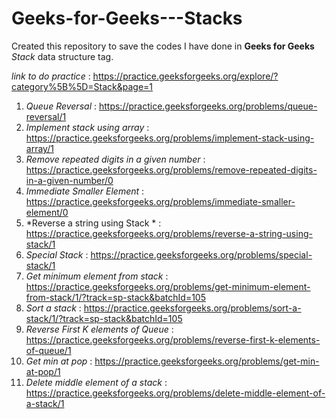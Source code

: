 # Geeks-for-Geeks---Stacks

Created this repository to save the codes I have done in **Geeks for Geeks** *Stack* data structure tag.

*link to do practice* : https://practice.geeksforgeeks.org/explore/?category%5B%5D=Stack&page=1

1. *Queue Reversal* : https://practice.geeksforgeeks.org/problems/queue-reversal/1 
2. *Implement stack using array* : https://practice.geeksforgeeks.org/problems/implement-stack-using-array/1
3. *Remove repeated digits in a given number* : https://practice.geeksforgeeks.org/problems/remove-repeated-digits-in-a-given-number/0
4. *Immediate Smaller Element* : https://practice.geeksforgeeks.org/problems/immediate-smaller-element/0
5. *Reverse a string using Stack * : https://practice.geeksforgeeks.org/problems/reverse-a-string-using-stack/1
6. *Special Stack* : https://practice.geeksforgeeks.org/problems/special-stack/1
7. *Get minimum element from stack* : https://practice.geeksforgeeks.org/problems/get-minimum-element-from-stack/1/?track=sp-stack&batchId=105
8. *Sort a stack* : https://practice.geeksforgeeks.org/problems/sort-a-stack/1/?track=sp-stack&batchId=105
9. *Reverse First K elements of Queue* : https://practice.geeksforgeeks.org/problems/reverse-first-k-elements-of-queue/1
10. *Get min at pop* : https://practice.geeksforgeeks.org/problems/get-min-at-pop/1
11. *Delete middle element of a stack* : https://practice.geeksforgeeks.org/problems/delete-middle-element-of-a-stack/1
